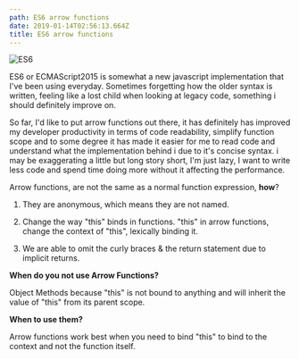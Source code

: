 ```yaml
---
path: ES6 arrow functions
date: 2019-01-14T02:56:13.664Z
title: ES6 arrow functions
---
```

![ES6](/assets/es6.png)

ES6 or ECMAScript2015 is somewhat a new javascript implementation that I've been using everyday. Sometimes forgetting how the older syntax is written, feeling like a lost child when looking at legacy code, something i should definitely improve on.

So far, I'd like to put arrow functions out there, it has definitely has improved my developer productivity in terms of code readability, simplify function scope and to some degree it has made it easier for me to read code and understand what the implementation behind i due to it's concise syntax. i may be exaggerating a little but long story short, I'm just lazy, I want to write less code and spend time doing more without it affecting the performance. 

Arrow functions, are not the same as a normal function expression, **how**?

1. They are anonymous, which means they are not named.

2. Change the way "this" binds in functions. "this" in arrow functions, change the context of "this", lexically binding it.

3. We are able to omit the curly braces & the return statement due to implicit returns.

**When do you not use Arrow Functions?**

Object Methods because "this" is not bound to anything and will inherit the value of "this" from its parent scope.

**When to use them?**

Arrow functions work best when you need to bind "this" to bind to the context and not the function itself.
